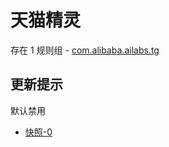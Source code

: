 # 天猫精灵

存在 1 规则组 - [com.alibaba.ailabs.tg](/src/apps/com.alibaba.ailabs.tg.ts)

## 更新提示

默认禁用

- [快照-0](https://i.gkd.li/import/13296332)
